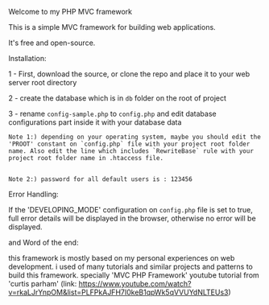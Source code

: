 Welcome to my PHP MVC framework

This is a simple MVC framework for building web applications.

It's free and open-source.



Installation:

1 - First, download the source, or clone the repo and place it to your web server root directory

2 - create the database which is in `db` folder on the root of project

3 - rename `config-sample.php` to `config.php` and edit database configurations part inside it with your database data

    Note 1:) depending on your operating system, maybe you should edit the 'PROOT' constant on `config.php` file with your project root folder name. Also edit the line which includes `RewriteBase` rule with your project root folder name in .htaccess file.


    Note 2:) password for all default users is : 123456


Error Handling:

If the 'DEVELOPING_MODE' configuration on `config.php` file is set to true, full error details will be displayed in the browser, otherwise no error will be displayed.



and Word of the end:

this framework is mostly based on my personal experiences on web development.
i used of many tutorials and similar projects and patterns to build this framework.
specially 'MVC PHP Framework' youtube tutorial from 'curtis parham' (link: https://www.youtube.com/watch?v=rkaLJrYnpOM&list=PLFPkAJFH7I0keB1qpWk5qVVUYdNLTEUs3)
